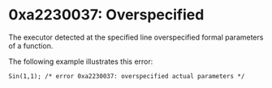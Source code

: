 # 0xa2230037: Overspecified

The executor detected at the specified line overspecified formal parameters of a function.

&#x20;

The following example illustrates this error:

```
Sin(1,1); /* error 0xa2230037: overspecified actual parameters */
```


